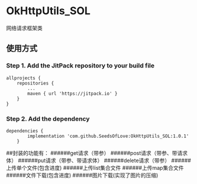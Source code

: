 # OkHttpUtils_SOL
网络请求框架类

## 使用方式
### Step 1. Add the JitPack repository to your build file
```
allprojects {
    repositories {
        ...
        maven { url 'https://jitpack.io' }
    }
}
```
### Step 2. Add the dependency
```
dependencies {
        implementation 'com.github.SeedsOfLove:OkHttpUtils_SOL:1.0.1'
	}
```

##封装的功能有：
######get请求（带参）
######post请求（带参、带请求体）
######put请求（带参、带请求体）
######delete请求（带参）
######上传单个文件(包含进度)
######上传list集合文件
######上传map集合文件
######文件下载(包含进度)
######图片下载(实现了图片的压缩)